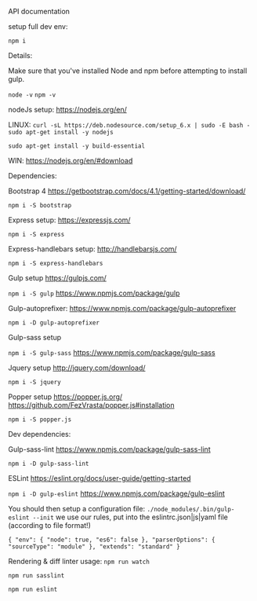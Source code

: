 API documentation

setup full dev env:

`npm i`

Details:

Make sure that you've installed Node and npm before attempting to install gulp.

`node -v`
`npm -v`

nodeJs setup:
https://nodejs.org/en/

LINUX:
`curl -sL https://deb.nodesource.com/setup_6.x | sudo -E bash -
sudo apt-get install -y nodejs`

`sudo apt-get install -y build-essential`

WIN:
https://nodejs.org/en/#download

Dependencies:

Bootstrap 4
https://getbootstrap.com/docs/4.1/getting-started/download/

`npm i -S bootstrap`

Express setup:
https://expressjs.com/

`npm i -S express`

Express-handlebars setup:
http://handlebarsjs.com/

`npm i -S express-handlebars`

Gulp setup
https://gulpjs.com/

`npm i -S gulp`
https://www.npmjs.com/package/gulp

Gulp-autoprefixer:
https://www.npmjs.com/package/gulp-autoprefixer

`npm i -D gulp-autoprefixer`

Gulp-sass setup

`npm i -S gulp-sass`
https://www.npmjs.com/package/gulp-sass

Jquery setup
http://jquery.com/download/

`npm i -S jquery`

Popper setup
https://popper.js.org/
https://github.com/FezVrasta/popper.js#installation

`npm i -S popper.js`

Dev dependencies:

Gulp-sass-lint
https://www.npmjs.com/package/gulp-sass-lint

`npm i -D gulp-sass-lint`

ESLint
https://eslint.org/docs/user-guide/getting-started

`npm i -D gulp-eslint`
https://www.npmjs.com/package/gulp-eslint

You should then setup a configuration file:
`./node_modules/.bin/gulp-eslint --init`
we use our rules, put into the eslintrc.json|js|yaml file (according to file format!)

`{
  "env": {
    "node": true,
    "es6": false
  },
  "parserOptions": {
    "sourceType": "module"
  },
  "extends": "standard"
}`

Rendering & diff linter usage:
`npm run watch`

`npm run sasslint`

`npm run eslint`
